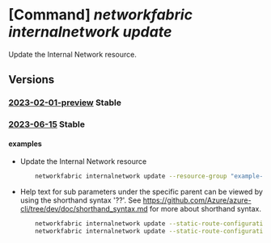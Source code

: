 # [Command] _networkfabric internalnetwork update_

Update the Internal Network resource.

## Versions

### [2023-02-01-preview](/Resources/mgmt-plane/L3N1YnNjcmlwdGlvbnMve30vcmVzb3VyY2Vncm91cHMve30vcHJvdmlkZXJzL21pY3Jvc29mdC5tYW5hZ2VkbmV0d29ya2ZhYnJpYy9sM2lzb2xhdGlvbmRvbWFpbnMve30vaW50ZXJuYWxuZXR3b3Jrcy97fQ==/2023-02-01-preview.xml) **Stable**

<!-- mgmt-plane /subscriptions/{}/resourcegroups/{}/providers/microsoft.managednetworkfabric/l3isolationdomains/{}/internalnetworks/{} 2023-02-01-preview -->

### [2023-06-15](/Resources/mgmt-plane/L3N1YnNjcmlwdGlvbnMve30vcmVzb3VyY2Vncm91cHMve30vcHJvdmlkZXJzL21pY3Jvc29mdC5tYW5hZ2VkbmV0d29ya2ZhYnJpYy9sM2lzb2xhdGlvbmRvbWFpbnMve30vaW50ZXJuYWxuZXR3b3Jrcy97fQ==/2023-06-15.xml) **Stable**

<!-- mgmt-plane /subscriptions/{}/resourcegroups/{}/providers/microsoft.managednetworkfabric/l3isolationdomains/{}/internalnetworks/{} 2023-06-15 -->

#### examples

- Update the Internal Network resource
    ```bash
        networkfabric internalnetwork update --resource-group "example-rg" --l3-isolation-domain-name "example-l3domain" --resource-name "example-internalNetwork" --mtu 1500 --is-monitoring-enabled "True" --connected-ipv4-subnets "[{prefix:'10.0.0.1/21'},{prefix:'10.0.0.1/22'}]" --static-route-configuration "{bfdConfiguration:{multiplier:5,intervalInMilliSeconds:300},ipv4Routes:[{prefix:'10.1.0.0/24',nextHop:['10.0.0.1','10.0.0.2']},{prefix:'10.1.0.0/24',nextHop:['10.0.0.1','10.0.0.2']}]}" --bgp-configuration  "{bfdConfiguration:{multiplier:5,intervalInMilliSeconds:300},defaultRouteOriginate:True,allowAS:2,allowASOverride:Enable,peerASN:65047,ipv4ListenRangePrefixes:['10.1.0.0/28','10.1.0.1/28'],ipv4NeighborAddress:[{address:'10.0.0.11'},{address:'10.0.0.12'}]}" --import-route-policy "{importIpv4RoutePolicyId:'/subscriptions/xxxxx-xxxx-xxxx-xxxx-xxxxx/resourceGroups/example-rg/providers/microsoft.managednetworkfabric/routePolicies/example-routepolicy',importIpv6RoutePolicyId:'/subscriptions/xxxxx-xxxx-xxxx-xxxx-xxxxx/resourceGroups/example-rg/providers/microsoft.managednetworkfabric/routePolicies/example-routepolicy'}" --export-route-policy "{exportIpv4RoutePolicyId:'/subscriptions/xxxxx-xxxx-xxxx-xxxx-xxxxx/resourceGroups/example-rg/providers/microsoft.managednetworkfabric/routePolicies/example-routepolicy',exportIpv6RoutePolicyId:'/subscriptions/xxxxx-xxxx-xxxx-xxxx-xxxxx/resourceGroups/example-rg/providers/microsoft.managednetworkfabric/routePolicies/example-routepolicy'}"
    ```

- Help text for sub parameters under the specific parent can be viewed by using the shorthand syntax '??'. See https://github.com/Azure/azure-cli/tree/dev/doc/shorthand_syntax.md for more about shorthand syntax.
    ```bash
        networkfabric internalnetwork update --static-route-configuration ??
        networkfabric internalnetwork update --static-route-configuration "{ipv4-routes:??"
    ```
